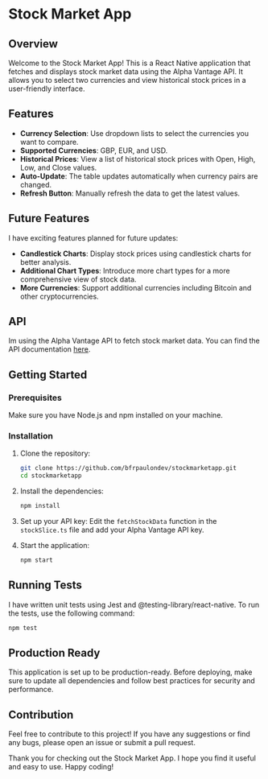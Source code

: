 
# Stock Market App

## Overview
Welcome to the Stock Market App! This is a React Native application that fetches and displays stock market data using the Alpha Vantage API. It allows you to select two currencies and view historical stock prices in a user-friendly interface.

## Features
- **Currency Selection**: Use dropdown lists to select the currencies you want to compare.
- **Supported Currencies**: GBP, EUR, and USD.
- **Historical Prices**: View a list of historical stock prices with Open, High, Low, and Close values.
- **Auto-Update**: The table updates automatically when currency pairs are changed.
- **Refresh Button**: Manually refresh the data to get the latest values.

## Future Features
I have exciting features planned for future updates:
- **Candlestick Charts**: Display stock prices using candlestick charts for better analysis.
- **Additional Chart Types**: Introduce more chart types for a more comprehensive view of stock data.
- **More Currencies**: Support additional currencies including Bitcoin and other cryptocurrencies.

## API

Im using the Alpha Vantage API to fetch stock market data. You can find the API documentation [here](https://www.alphavantage.co/documentation/).

## Getting Started

### Prerequisites
Make sure you have Node.js and npm installed on your machine.

### Installation

1. Clone the repository:
    ```bash
    git clone https://github.com/bfrpaulondev/stockmarketapp.git
    cd stockmarketapp
    ```

2. Install the dependencies:
    ```bash
    npm install
    ```

3. Set up your API key:
    Edit the `fetchStockData` function in the `stockSlice.ts` file and add your Alpha Vantage API key.


4. Start the application:
    ```bash
    npm start
    ```


## Running Tests

I have written unit tests using Jest and @testing-library/react-native. To run the tests, use the following command:

```bash
npm test
```

## Production Ready

This application is set up to be production-ready. Before deploying, make sure to update all dependencies and follow best practices for security and performance.

## Contribution

Feel free to contribute to this project! If you have any suggestions or find any bugs, please open an issue or submit a pull request.

Thank you for checking out the Stock Market App. I hope you find it useful and easy to use. Happy coding!
